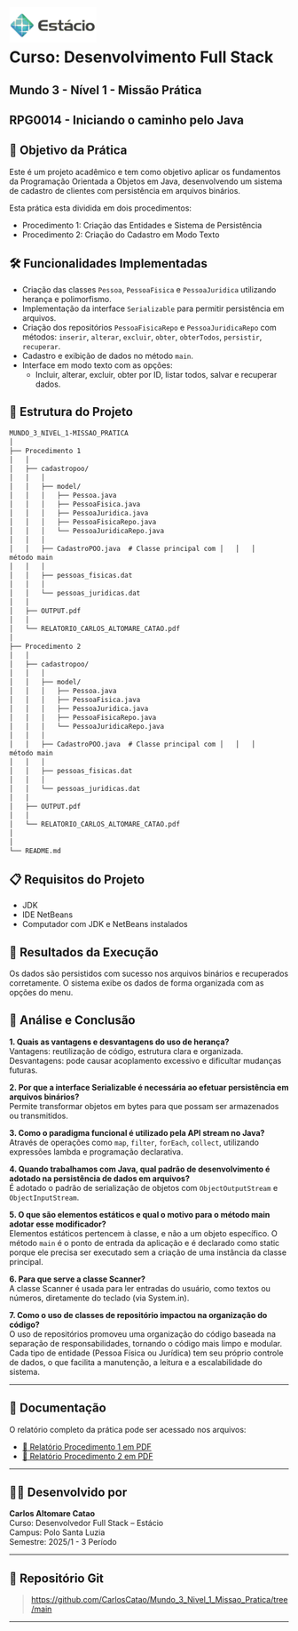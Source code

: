 <img src="./Estacio horizontal.png" align="left" height="64px" /><br><br>
# Curso: Desenvolvimento Full Stack
## Mundo 3 - Nível 1 - Missão Prática

## RPG0014  - Iniciando o caminho pelo Java

## 🎯 Objetivo da Prática

Este é um projeto acadêmico e tem como objetivo aplicar os fundamentos da Programação Orientada a Objetos em Java, desenvolvendo um sistema de cadastro de clientes com persistência em arquivos binários.

Esta prática esta dividida em dois procedimentos:
- Procedimento 1: Criação das Entidades e Sistema de Persistência
- Procedimento 2: Criação do Cadastro em Modo Texto

## 🛠️ Funcionalidades Implementadas

- Criação das classes `Pessoa`, `PessoaFisica` e `PessoaJuridica` utilizando herança e polimorfismo.
- Implementação da interface `Serializable` para permitir persistência em arquivos.
- Criação dos repositórios `PessoaFisicaRepo` e `PessoaJuridicaRepo` com métodos: `inserir`, `alterar`, `excluir`, `obter`, `obterTodos`, `persistir`, `recuperar`.
- Cadastro e exibição de dados no método `main`.
- Interface em modo texto com as opções:
  - Incluir, alterar, excluir, obter por ID, listar todos, salvar e recuperar dados.

## 🧩 Estrutura do Projeto

```
MUNDO_3_NIVEL_1-MISSAO_PRATICA
│
├── Procedimento 1
│   │
│   ├── cadastropoo/
│   │   │
│   │   ├── model/
│   │   │   ├── Pessoa.java
│   │   │   ├── PessoaFisica.java
│   │   │   ├── PessoaJuridica.java
│   │   │   ├── PessoaFisicaRepo.java
│   │   │   └── PessoaJuridicaRepo.java
│   │   │
│   │   ├── CadastroPOO.java  # Classe principal com │   │   │    método main
│   │   │
│   │   ├── pessoas_fisicas.dat
│   │   │
│   │   └── pessoas_juridicas.dat
│   │
│   ├── OUTPUT.pdf
│   │
│   └── RELATORIO_CARLOS_ALTOMARE_CATAO.pdf
│
├── Procedimento 2
│   │
│   ├── cadastropoo/
│   │   │
│   │   ├── model/
│   │   │   ├── Pessoa.java
│   │   │   ├── PessoaFisica.java
│   │   │   ├── PessoaJuridica.java
│   │   │   ├── PessoaFisicaRepo.java
│   │   │   └── PessoaJuridicaRepo.java
│   │   │
│   │   ├── CadastroPOO.java  # Classe principal com │   │   │    método main
│   │   │
│   │   ├── pessoas_fisicas.dat
│   │   │
│   │   └── pessoas_juridicas.dat
│   │
│   ├── OUTPUT.pdf
│   │
│   └── RELATORIO_CARLOS_ALTOMARE_CATAO.pdf
│
│
└── README.md
```

## 📋 Requisitos do Projeto

- JDK
- IDE NetBeans
- Computador com JDK e NetBeans instalados

## 🧪 Resultados da Execução

Os dados são persistidos com sucesso nos arquivos binários e recuperados corretamente. O sistema exibe os dados de forma organizada com as opções do menu.

## 🧠 Análise e Conclusão

**1. Quais as vantagens e desvantagens do uso de herança?**  
Vantagens: reutilização de código, estrutura clara e organizada.  
Desvantagens: pode causar acoplamento excessivo e dificultar mudanças futuras.

**2. Por que a interface Serializable é necessária ao efetuar persistência em arquivos binários?**  
Permite transformar objetos em bytes para que possam ser armazenados ou transmitidos.

**3. Como o paradigma funcional é utilizado pela API stream no Java?**  
Através de operações como `map`, `filter`, `forEach`, `collect`, utilizando expressões lambda e programação declarativa.

**4. Quando trabalhamos com Java, qual padrão de desenvolvimento é adotado na persistência de dados em arquivos?**  
É adotado o padrão de serialização de objetos com `ObjectOutputStream` e `ObjectInputStream`.

**5. O que são elementos estáticos e qual o motivo para o método main adotar esse modificador?**  
Elementos estáticos pertencem à classe, e não a um objeto específico. O método `main` é o ponto de entrada da aplicação e é declarado como static porque ele precisa ser executado sem a criação de uma instância da classe principal.

**6. Para que serve a classe Scanner?**  
A classe Scanner é usada para ler entradas do usuário, como textos ou números, diretamente do teclado (via System.in).

**7. Como o uso de classes de repositório impactou na organização do código?**  
O uso de repositórios promoveu uma organização do código baseada na separação de responsabilidades, tornando o código mais limpo e modular. Cada tipo de entidade (Pessoa Física ou Jurídica) tem seu próprio controle de dados, o que facilita a manutenção, a leitura e a escalabilidade do sistema.

---

## 📁 Documentação

O relatório completo da prática pode ser acessado nos arquivos:

- [📄 Relatório Procedimento 1 em PDF](./Procedimento_1/RELATORIO_CARLOS_ALTOMARE_CATAO.pdf)
- [📝 Relatório Procedimento 2 em PDF](./Procedimento_2/RELATORIO_CARLOS_ALTOMARE_CATAO.pdf)

---

## 👨‍💻 Desenvolvido por

**Carlos Altomare Catao**  
Curso: Desenvolvedor Full Stack – Estácio  
Campus: Polo Santa Luzia  
Semestre: 2025/1 - 3 Período

---

## 🔗 Repositório Git

> https://github.com/CarlosCatao/Mundo_3_Nivel_1_Missao_Pratica/tree/main

---


